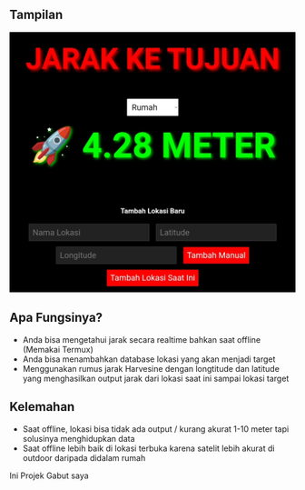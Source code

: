 ## Tampilan
![Ini adalah tampilan gambar proyek](gambar.jpg)


## Apa Fungsinya?
* Anda bisa mengetahui jarak secara realtime bahkan saat offline (Memakai Termux)
* Anda bisa menambahkan database lokasi yang akan menjadi target
* Menggunakan rumus jarak Harvesine dengan longtitude dan latitude yang menghasilkan output jarak dari lokasi saat ini sampai lokasi target

## Kelemahan
* Saat offline, lokasi bisa tidak ada output / kurang akurat 1-10 meter tapi solusinya menghidupkan data
* Saat offline lebih baik di lokasi terbuka karena satelit lebih akurat di outdoor daripada didalam rumah

Ini Projek Gabut saya
